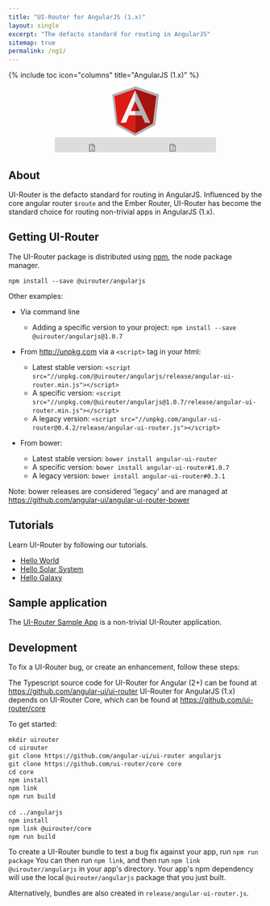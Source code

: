 ```yaml
---
title: "UI-Router for AngularJS (1.x)"
layout: single
excerpt: "The defacto standard for routing in AngularJS"
sitemap: true
permalink: /ng1/
---
```

{% include toc icon="columns" title="AngularJS (1.x)" %}

<center>
<img src="/images/logos/angular1.png">
<br /><iframe style="display: inline-block;" src="https://ghbtns.com/github-btn.html?user=angular-ui&repo=ui-router&type=fork&count=true&size=large" frameborder="0" scrolling="0" width="160px" height="30px"></iframe><iframe style="display: inline-block;" src="https://ghbtns.com/github-btn.html?user=angular-ui&repo=ui-router&type=star&count=true&size=large" frameborder="0" scrolling="0" width="160px" height="30px"></iframe>
</center>

## About 

UI-Router is the defacto standard for routing in AngularJS.
Influenced by the core angular router `$route` and the Ember Router, 
UI-Router has become the standard choice for routing non-trivial apps in AngularJS (1.x).

## Getting UI-Router

The UI-Router package is distributed using [npm](https://www.npmjs.com/), the node package manager.

```
npm install --save @uirouter/angularjs
```

Other examples:

- Via command line
  - Adding a specific version to your project: `npm install --save @uirouter/angularjs@1.0.7`
  
- From <http://unpkg.com> via a `<script>` tag in your html: 
  - Latest stable version: `<script src="//unpkg.com/@uirouter/angularjs/release/angular-ui-router.min.js"></script>`
  - A specific version: `<script src="//unpkg.com/@uirouter/angularjs@1.0.7/release/angular-ui-router.min.js"></script>`
  - A legacy version: `<script src="//unpkg.com/angular-ui-router@0.4.2/release/angular-ui-router.js"></script>`
  
- From bower:
  - Latest stable version: `bower install angular-ui-router`
  - A specific version: `bower install angular-ui-router#1.0.7`
  - A legacy version: `bower install angular-ui-router#0.3.1`

Note: bower releases are considered 'legacy' and are managed at <https://github.com/angular-ui/angular-ui-router-bower>
  
## Tutorials

Learn UI-Router by following our tutorials.

- [Hello World](/tutorial/ng1/helloworld)
- [Hello Solar System](/tutorial/ng1/hellosolarsystem)
- [Hello Galaxy](/tutorial/ng1/hellogalaxy)
 
 
## Sample application

The [UI-Router Sample App](/resources/sampleapp) is a non-trivial UI-Router application.
 
## Development

To fix a UI-Router bug, or create an enhancement, follow these steps: 

The Typescript source code for UI-Router for Angular (2+) can be found at <https://github.com/angular-ui/ui-router>
UI-Router for AngularJS (1.x) depends on UI-Router Core, which can be found at <https://github.com/ui-router/core>

To get started:

```
mkdir uirouter
cd uirouter
git clone https://github.com/angular-ui/ui-router angularjs
git clone https://github.com/ui-router/core core
cd core
npm install
npm link
npm run build

cd ../angularjs
npm install
npm link @uirouter/core
npm run build
```

To create a UI-Router bundle to test a bug fix against your app, run `npm run package`
You can then run `npm link`, and then run `npm link @uirouter/angularjs` in your app's directory.
Your app's npm dependency will use the local `@uirouter/angularjs` package that you just built.

Alternatively, bundles are also created in `release/angular-ui-router.js`.

